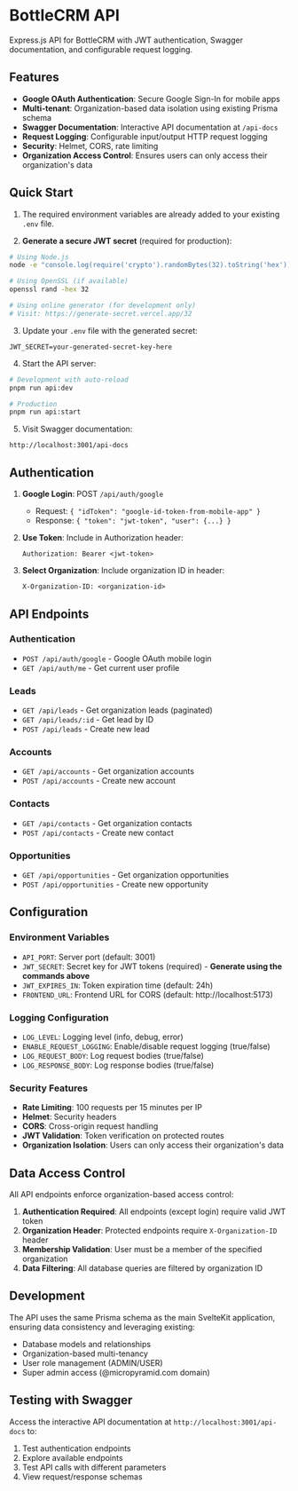 # BottleCRM API

Express.js API for BottleCRM with JWT authentication, Swagger documentation, and configurable request logging.

## Features

- **Google OAuth Authentication**: Secure Google Sign-In for mobile apps
- **Multi-tenant**: Organization-based data isolation using existing Prisma schema
- **Swagger Documentation**: Interactive API documentation at `/api-docs`
- **Request Logging**: Configurable input/output HTTP request logging
- **Security**: Helmet, CORS, rate limiting
- **Organization Access Control**: Ensures users can only access their organization's data

## Quick Start

1. The required environment variables are already added to your existing `.env` file.

2. **Generate a secure JWT secret** (required for production):
```bash
# Using Node.js
node -e "console.log(require('crypto').randomBytes(32).toString('hex'))"

# Using OpenSSL (if available)
openssl rand -hex 32

# Using online generator (for development only)
# Visit: https://generate-secret.vercel.app/32
```

3. Update your `.env` file with the generated secret:
```env
JWT_SECRET=your-generated-secret-key-here
```

4. Start the API server:
```bash
# Development with auto-reload
pnpm run api:dev

# Production
pnpm run api:start
```

5. Visit Swagger documentation:
```
http://localhost:3001/api-docs
```

## Authentication

1. **Google Login**: POST `/api/auth/google`
   - Request: `{ "idToken": "google-id-token-from-mobile-app" }`
   - Response: `{ "token": "jwt-token", "user": {...} }`

2. **Use Token**: Include in Authorization header:
   ```
   Authorization: Bearer <jwt-token>
   ```

3. **Select Organization**: Include organization ID in header:
   ```
   X-Organization-ID: <organization-id>
   ```

## API Endpoints

### Authentication
- `POST /api/auth/google` - Google OAuth mobile login
- `GET /api/auth/me` - Get current user profile

### Leads
- `GET /api/leads` - Get organization leads (paginated)
- `GET /api/leads/:id` - Get lead by ID
- `POST /api/leads` - Create new lead

### Accounts
- `GET /api/accounts` - Get organization accounts
- `POST /api/accounts` - Create new account

### Contacts
- `GET /api/contacts` - Get organization contacts
- `POST /api/contacts` - Create new contact

### Opportunities
- `GET /api/opportunities` - Get organization opportunities
- `POST /api/opportunities` - Create new opportunity

## Configuration

### Environment Variables

- `API_PORT`: Server port (default: 3001)
- `JWT_SECRET`: Secret key for JWT tokens (required) - **Generate using the commands above**
- `JWT_EXPIRES_IN`: Token expiration time (default: 24h)
- `FRONTEND_URL`: Frontend URL for CORS (default: http://localhost:5173)

### Logging Configuration

- `LOG_LEVEL`: Logging level (info, debug, error)
- `ENABLE_REQUEST_LOGGING`: Enable/disable request logging (true/false)
- `LOG_REQUEST_BODY`: Log request bodies (true/false)
- `LOG_RESPONSE_BODY`: Log response bodies (true/false)

### Security Features

- **Rate Limiting**: 100 requests per 15 minutes per IP
- **Helmet**: Security headers
- **CORS**: Cross-origin request handling
- **JWT Validation**: Token verification on protected routes
- **Organization Isolation**: Users can only access their organization's data

## Data Access Control

All API endpoints enforce organization-based access control:

1. **Authentication Required**: All endpoints (except login) require valid JWT token
2. **Organization Header**: Protected endpoints require `X-Organization-ID` header
3. **Membership Validation**: User must be a member of the specified organization
4. **Data Filtering**: All database queries are filtered by organization ID

## Development

The API uses the same Prisma schema as the main SvelteKit application, ensuring data consistency and leveraging existing:

- Database models and relationships
- Organization-based multi-tenancy
- User role management (ADMIN/USER)
- Super admin access (@micropyramid.com domain)

## Testing with Swagger

Access the interactive API documentation at `http://localhost:3001/api-docs` to:

1. Test authentication endpoints
2. Explore available endpoints
3. Test API calls with different parameters
4. View request/response schemas